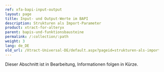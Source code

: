 ```yaml
---
ref: xfa-bapi-input-output
layout: page
title: Input- und Output-Werte im BAPI
description: Strukturen als Import-Parameter
product: xtract-for-alteryx
parent: bapis-und-funktionsbausteine
permalink: /:collection/:path
weight: 3
lang: de_DE
old_url: /Xtract-Universal-DE/default.aspx?pageid=strukturen-als-import-parameter
---
```


Dieser Abschnitt ist in Bearbeitung, Informationen folgen in Kürze.